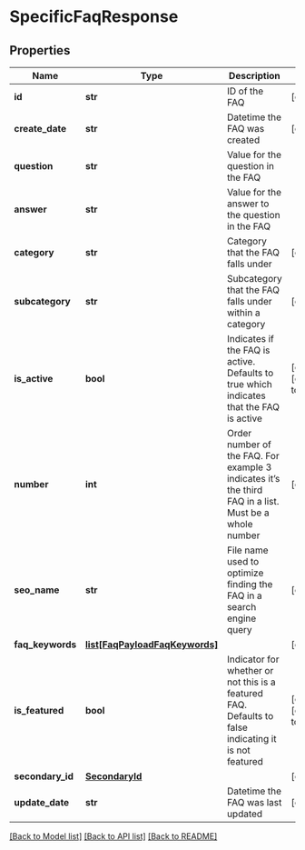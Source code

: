 # SpecificFaqResponse

## Properties
Name | Type | Description | Notes
------------ | ------------- | ------------- | -------------
**id** | **str** | ID of the FAQ | [optional] 
**create_date** | **str** | Datetime the FAQ was created | [optional] 
**question** | **str** | Value for the question in the FAQ | 
**answer** | **str** | Value for the answer to the question in the FAQ | 
**category** | **str** | Category that the FAQ falls under | [optional] 
**subcategory** | **str** | Subcategory that the FAQ falls under within a category | [optional] 
**is_active** | **bool** | Indicates if the FAQ is active. Defaults to true which indicates that the FAQ is active | [optional] [default to True]
**number** | **int** | Order number of the FAQ. For example 3 indicates it’s the third FAQ in a list. Must be a whole number | [optional] 
**seo_name** | **str** | File name used to optimize finding the FAQ in a search engine query | [optional] 
**faq_keywords** | [**list[FaqPayloadFaqKeywords]**](FaqPayloadFaqKeywords.md) |  | [optional] 
**is_featured** | **bool** | Indicator for whether or not this is a featured FAQ. Defaults to false indicating it is not featured | [optional] [default to False]
**secondary_id** | [**SecondaryId**](SecondaryId.md) |  | [optional] 
**update_date** | **str** | Datetime the FAQ was last updated | [optional] 

[[Back to Model list]](../README.md#documentation-for-models) [[Back to API list]](../README.md#documentation-for-api-endpoints) [[Back to README]](../README.md)


